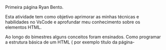 Primeira página Ryan Bento.

Esta atividade tem como objetivo aprimorar as minhas técnicas e habilidades no VsCode e aprofundar meu conhecimento sobre os 
elementos HTML. 

Ao longo do bimestres alguns conceitos foram ensinados. Como programar a estrutura básica de um HTML ( por exemplo título da página-<title>, título- <h1>, sub-título-<h2> ao <h6>, adicionar texto/parágrafo-<p> e destacar uma parte do texto-<span> e adição 
de imagens-<img>) e depois como estilizar esses elementos com o CSS inline ( por exemplo tamanho da fonte, espessura, borda, posicionamento, etc). Também aprendemos a utilizar o github.

Tecnologias utilizadas:
VsCode- programar a página.
GitHub- salvamento e manutenção do código.
HTML- linguagem de programação.
CSS Inline- linguagem de estilização da pégina.

Experiência
Foi um processo arduo, desafiador, porém divertido, no qual eu pude aprender as tags e códigos style. Foi muito interessante e legal. 
